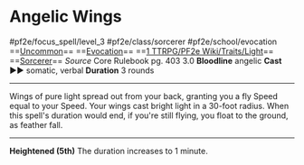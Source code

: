# Angelic Wings
#pf2e/focus_spell/level_3 #pf2e/class/sorcerer #pf2e/school/evocation 
==[Uncommon](Uncommon.md)== ==[Evocation](Evocation.md)== ==[1 TTRPG/PF2e Wiki/Traits/Light](1%20TTRPG/PF2e%20Wiki/Traits/Light)== ==[Sorcerer](Sorcerer.md)==
*Source* Core Rulebook pg. 403 3.0
**Bloodline** angelic
**Cast** ►► somatic, verbal
**Duration** 3 rounds

---
Wings of pure light spread out from your back, granting you a fly Speed equal to your Speed. Your wings cast bright light in a 30-foot radius. When this spell's duration would end, if you're still flying, you float to the ground, as feather fall.

<hr>

**Heightened (5th)** The duration increases to 1 minute.